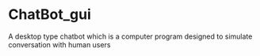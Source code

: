 # ChatBot_gui
A desktop type chatbot which is a computer program designed to simulate conversation with human users
